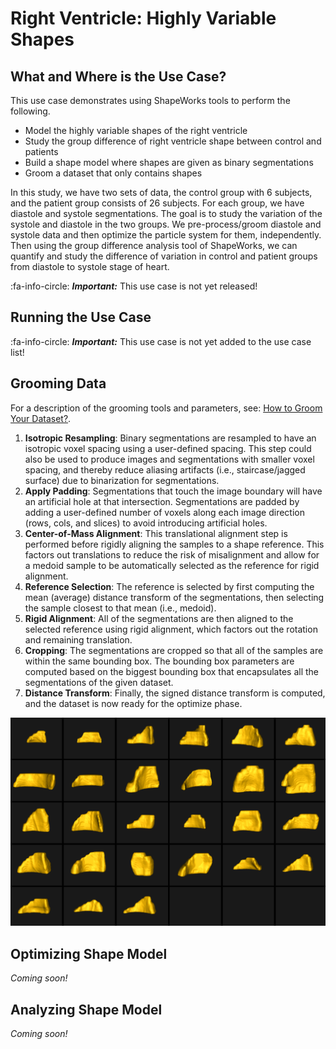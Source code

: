 #  Right Ventricle: Highly Variable Shapes


## What and Where is the Use Case? 

This use case demonstrates using ShapeWorks tools to perform the following.

- Model the highly variable shapes of the right ventricle
- Study the group difference of right ventricle shape between control and patients
- Build a shape model where shapes are given as binary segmentations
- Groom a dataset that only contains shapes

In this study, we have two sets of data, the control group with 6 subjects, and the patient group consists of 26 subjects. For each group, we have diastole and systole segmentations. The goal is to study the variation of the systole and diastole in the two groups. We pre-process/groom diastole and systole data and then optimize the particle system for them, independently. Then using the group difference analysis tool of ShapeWorks, we can quantify and study the difference of variation in control and patient groups from diastole to systole stage of heart.

:fa-info-circle: _**Important:**_ This use case is not yet released!


## Running the Use Case

:fa-info-circle: _**Important:**_ This use case is not yet added to the use case list!



## Grooming Data

For a description of the grooming tools and parameters, see: [How to Groom Your Dataset?](../workflow/groom.md).

1. **Isotropic Resampling**: Binary segmentations are resampled to have an isotropic voxel spacing using a user-defined spacing. This step could also be used to produce images and segmentations with smaller voxel spacing, and thereby reduce aliasing artifacts (i.e., staircase/jagged surface) due to binarization for segmentations.
2. **Apply Padding**: Segmentations that touch the image boundary will have an artificial hole at that intersection. Segmentations are padded by adding a user-defined number of voxels along each image direction (rows, cols, and slices) to avoid introducing artificial holes.
3. **Center-of-Mass Alignment**: This translational alignment step is performed before rigidly aligning the samples to a shape reference. This factors out translations to reduce the risk of misalignment and allow for a medoid sample to be automatically selected as the reference for rigid alignment.
4. **Reference Selection**: The reference is selected by first computing the mean (average) distance transform of the segmentations, then selecting the sample closest to that mean (i.e., medoid).
5. **Rigid Alignment**: All of the segmentations are then aligned to the selected reference using rigid alignment, which factors out the rotation and remaining translation. 
6. **Cropping**: The segmentations are cropped so that all of the samples are within the same bounding box. The bounding box parameters are computed based on the biggest bounding box that encapsulates all the segmentations of the given dataset.
7. **Distance Transform**: Finally, the signed distance transform is computed, and the dataset is now ready for the optimize phase.

![RV_groom](../img/use-cases/RV_groom.png)



## Optimizing Shape Model

*Coming soon!*


## Analyzing Shape Model

*Coming soon!*


